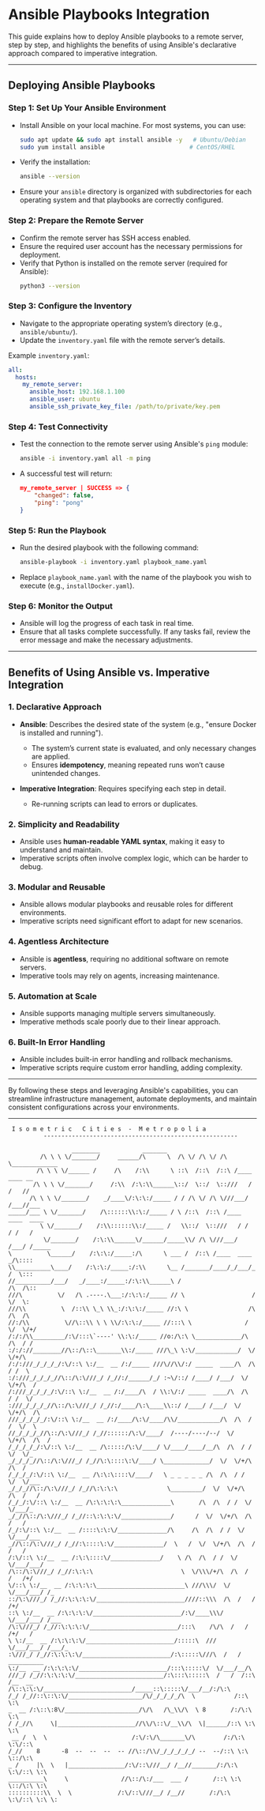 # Ansible Playbooks Integration

This guide explains how to deploy Ansible playbooks to a remote server, step by step, and highlights the benefits of using Ansible's declarative approach compared to imperative integration.

---

## Deploying Ansible Playbooks

### **Step 1: Set Up Your Ansible Environment**

- Install Ansible on your local machine. For most systems, you can use:
  ```bash
  sudo apt update && sudo apt install ansible -y   # Ubuntu/Debian
  sudo yum install ansible                        # CentOS/RHEL
  ```
- Verify the installation:

  ```bash
  ansible --version
  ```

- Ensure your `ansible` directory is organized with subdirectories for each operating system and that playbooks are correctly configured.

### **Step 2: Prepare the Remote Server**

- Confirm the remote server has SSH access enabled.
- Ensure the required user account has the necessary permissions for deployment.
- Verify that Python is installed on the remote server (required for Ansible):
  ```bash
  python3 --version
  ```

### **Step 3: Configure the Inventory**

- Navigate to the appropriate operating system’s directory (e.g., `ansible/ubuntu/`).
- Update the `inventory.yaml` file with the remote server’s details.

Example `inventory.yaml`:

```yaml
all:
  hosts:
    my_remote_server:
      ansible_host: 192.168.1.100
      ansible_user: ubuntu
      ansible_ssh_private_key_file: /path/to/private/key.pem
```

### **Step 4: Test Connectivity**

- Test the connection to the remote server using Ansible's `ping` module:
  ```bash
  ansible -i inventory.yaml all -m ping
  ```
- A successful test will return:
  ```json
  my_remote_server | SUCCESS => {
      "changed": false,
      "ping": "pong"
  }
  ```

### **Step 5: Run the Playbook**

- Run the desired playbook with the following command:
  ```bash
  ansible-playbook -i inventory.yaml playbook_name.yaml
  ```
- Replace `playbook_name.yaml` with the name of the playbook you wish to execute (e.g., `installDocker.yaml`).

### **Step 6: Monitor the Output**

- Ansible will log the progress of each task in real time.
- Ensure that all tasks complete successfully. If any tasks fail, review the error message and make the necessary adjustments.

---

## Benefits of Using Ansible vs. Imperative Integration

### **1. Declarative Approach**

- **Ansible**: Describes the desired state of the system (e.g., "ensure Docker is installed and running").

  - The system’s current state is evaluated, and only necessary changes are applied.
  - Ensures **idempotency**, meaning repeated runs won’t cause unintended changes.

- **Imperative Integration**: Requires specifying each step in detail.
  - Re-running scripts can lead to errors or duplicates.

### **2. Simplicity and Readability**

- Ansible uses **human-readable YAML syntax**, making it easy to understand and maintain.
- Imperative scripts often involve complex logic, which can be harder to debug.

### **3. Modular and Reusable**

- Ansible allows modular playbooks and reusable roles for different environments.
- Imperative scripts need significant effort to adapt for new scenarios.

### **4. Agentless Architecture**

- Ansible is **agentless**, requiring no additional software on remote servers.
- Imperative tools may rely on agents, increasing maintenance.

### **5. Automation at Scale**

- Ansible supports managing multiple servers simultaneously.
- Imperative methods scale poorly due to their linear approach.

### **6. Built-In Error Handling**

- Ansible includes built-in error handling and rollback mechanisms.
- Imperative scripts require custom error handling, adding complexity.

---

By following these steps and leveraging Ansible's capabilities, you can streamline infrastructure management, automate deployments, and maintain consistent configurations across your environments.

---

```
 I s o m e t r i c   C i t i e s  -  M e t r o p o l i a
          -------------------------------------------------------

                  ________            _______
         /\ \ \ \/_______/     ______/\      \  /\ \/ /\ \/ /\  \_____________
        /\ \ \ \/______ /     /\    /:\\      \ ::\  /::\  /::\ /____  ____ __
       /\ \ \ \/_______/     /:\\  /:\:\\______\::/  \::/  \::///   / /   //
      /\ \ \ \/_______/    _/____\/:\:\:/_____ / / /\ \/ /\ \///___/ /___//___
_____/___ \ \/_______/    /\::::::\\:\:/_____ / \ /::\  /::\ /____  ____  ____
         \ \/_______/    /:\\::::::\\:/_____ /   \\::/  \::///   / /   / /   /
          \/_______/    /:\:\\______\/______/_____\\/ /\ \///___/ /___/ /_____
\          \______/    /:\:\:/_____:/\      \ ___ /  /::\ /____  ____  _/\::::
\\__________\____/    /:\:\:/_____:/:\\      \__ /_______/____/_/___/_ /  \:::
//__________/___/   _/____:/_____:/:\:\\______\ /                     /\  /\::
///\          \/   /\ .----.\___:/:\:\:/_____ // \                   /  \/  \:
///\\          \  /::\\ \_\ \\_:/:\:\:/_____ //:\ \                 /\  /\  /\
//:/\\          \//\::\\ \ \ \\/:\:\:/_____ //:::\ \               /  \/  \/+/
/:/:/\\_________/:\/:::\`----' \\:\:/_____ //o:/\:\ \_____________/\  /\  / /
:/:/://________//\::/\::\_______\\:/_____ ///\_\ \:\/____________/  \/  \/+/\
/:/:///_/_/_/_/:\/::\ \:/__  __ /:/_____ ///\//\\/:/ _____  ____/\  /\  / /  \
:/:///_/_/_/_//\::/\:\///_/ /_//:/______/_/ :~\/::/ /____/ /___/  \/  \/+/\  /
/:///_/_/_/_/:\/::\ \:/__  __ /:/____/\  / \\:\/:/ _____  ____/\  /\  / /  \/
:///_/_/_/_//\::/\:\///_/ /_//:/____/\:\____\\::/ /____/ /___/  \/  \/+/\  /\
///_/_/_/_/:\/::\ \:/__  __ /:/____/\:\/____/\\/____________/\  /\  / /  \/  \
//_/_/_/_//\::/\:\///_/ /_//::::::/\:\/____/  /----/----/--/  \/  \/+/\  /\  /
/_/_/_/_/:\/::\ \:/__  __ /\:::::/\:\/____/ \/____/____/__/\  /\  / /  \/  \/_
_/_/_/_//\::/\:\///_/ /_//\:\::::\:\/____/ \_____________/  \/  \/+/\  /\  /
/_/_/_/:\/::\ \:/__  __ /\:\:\::::\/____/   \ _ _ _ _ _ /\  /\  / /  \/  \/___
_/_/_//\::/\:\///_/ /_//\:\:\:\              \_________/  \/  \/+/\  /\  /   /
/_/_/:\/::\ \:/__  __ /\:\:\:\:\______________\       /\  /\  / /  \/  \/___/_
_/_//\::/\:\///_/ /_//::\:\:\:\/______________/      /  \/  \/+/\  /\  /   /
/_/:\/::\ \:/__  __ /::::\:\:\/______________/\     /\  /\  / /  \/  \/___/___
_//\::/\:\///_/ /_//:\::::\:\/______________/  \   /  \/  \/+/\  /\  /   /   /
/:\/::\ \:/__  __ /:\:\::::\/______________/    \ /\  /\  / /  \/  \/___/___/
/\::/\:\///_/ /_//:\:\:\                         \  \/\\\/+/\  /\  /   /   /+/
\/::\ \:/__  __ /:\:\:\:\_________________________\ ///\\\/  \/  \/___/___/ /_
::/\:\///_/ /_//:\:\:\:\/_________________________////::\\\  /\  /   /   /+/
::\ \:/__  __ /:\:\:\:\/_________________________/:\/____\\\/  \/___/___/ /___
/\:\///_/ /_//:\:\:\:\/_________________________/:::\    /\/\  /   /   /+/   /
\ \:/__  __ /:\:\:\:\/_________________________/:::::\  ///  \/___/___/ /___/_
:\///_/ /_//:\:\:\:\/_________________________/:\:::::\///\  /   /  __________
\:/__  __ /:\:\:\:\/_________________________/:::\:::::\/  \/___/__/\
///_/ /_//:\:\:\:\/_________________________/:\:::\:::::\  /   /  /::\
/__  __ /\::\:\:\/_________________________/_____::\:::::\/___/__/:/\:\
/_/ /_//::\::\:\/_____________________/\/_/_/_/_/\  \           /::\ \:\
_  __ /:\::\:8\/_____________________/\/\   /\_\\/\  \ 8       /:/\:\ \:\
/ /_//\     \|______________________//\\/\::\/__\\/\  \|______/::\ \:\ \:\
 __ /  \  \                        /:\/:\/\_______\/\        /:/\:\ \:\/::\
/_//    8      -8  --  --  --  -- //\::/\\/_/_/_/_/_/ --  --/::\ \:\ \::/\:\
_ /     |\  \   |________________/:\/::\///__/ /__//_______/:/\:\ \:\/::\ \:\
__________\     \               //\::/\:/___  ___ /       /::\ \:\ \::/\:\ \:\
::::::::::\\  \  \             /:\/::\///__/ /__//       /:/\:\ \:\/::\ \:\ \:
```
